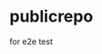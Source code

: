 # publicrepo
for e2e test

































































































































































































































































































































































































































































































































































































































































































































































































































































































































































































































































































































































































































































































































































































































































































































































































































































































































































































































































































































































































































































































































































































































































































































































































































































































































































































































































































































































































































































































































































































































































































































































